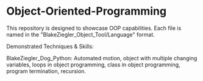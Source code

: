 # Object-Oriented-Programming

This repository is designed to showcase OOP capabilities. Each file is named in the "BlakeZiegler_Object_Tool/Language" format.

Demonstrated Techniques & Skills:

BlakeZiegler_Dog_Python: Automated motion, object with multiple changing variables, loops in object programming, class in object programming, program termination, recursion.


